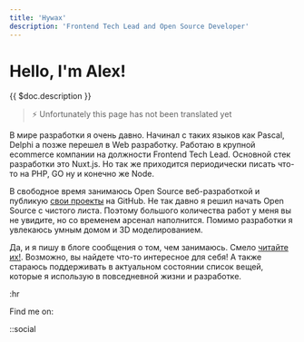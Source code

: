 ```yaml
---
title: 'Hywax'
description: 'Frontend Tech Lead and Open Source Developer'
---
```


# Hello, I'm Alex!

{{ $doc.description }}

> ⚡ Unfortunately this page has not been translated yet

В мире разработки я очень давно. Начинал с таких языков как Pascal, Delphi а позже перешел в Web разработку.
Работаю в крупной ecommerce компании на должности Frontend Tech Lead. Основной стек разработки это Nuxt.js.
Но так же приходится периодически писать что-то на PHP, GO ну и конечно же Node.

В свободное время занимаюсь Open Source веб-разработкой и публикую [свои проекты](/projects) на GitHub. Не так давно я решил начать
Open Source с чистого листа. Поэтому большого количества работ у меня вы не увидите, но со временем арсенал наполнится.
Помимо разработки я увлекаюсь умным домом и 3D моделированием.

Да, и я пишу в блоге сообщения о том, чем занимаюсь. Смело [читайте их!](/posts). Возможно, вы найдете что-то интересное для себя!
А также стараюсь поддерживать в актуальном состоянии список вещей, которые я использую в повседневной жизни и разработке.

:hr

Find me on:

::social
